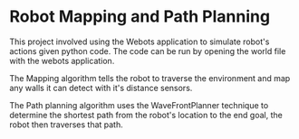 # Robot Mapping and Path Planning

This project involved using the Webots application to simulate robot's actions given python code.
The code can be run by opening the world file with the webots application.

The Mapping algorithm tells the robot to traverse the environment and map any walls it can detect with it's distance sensors.

The Path planning algorithm uses the WaveFrontPlanner technique to determine the shortest path from the robot's location to the end goal, 
the robot then traverses that path.
